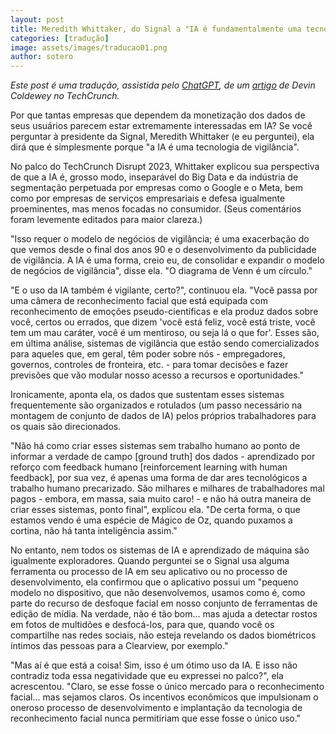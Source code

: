 ```yaml
---
layout: post 
title: Meredith Whittaker, do Signal a "IA é fundamentalmente uma tecnologia de vigilância"
categories: [tradução]
image: assets/images/traducao01.png
author: sotero
---
```


_Este post é uma tradução, assistida pelo [ChatGPT](https://chat.openai.com/), de um [artigo](https://techcrunch.com/2023/09/25/signals-meredith-whittaker-ai-is-fundamentally-a-surveillance-technology/) de Devin Coldewey no TechCrunch._

Por que tantas empresas que dependem da monetização dos dados de seus usuários parecem estar extremamente interessadas em IA? Se você perguntar à presidente da Signal, Meredith Whittaker (e eu perguntei), ela dirá que é simplesmente porque "a IA é uma tecnologia de vigilância".

No palco do TechCrunch Disrupt 2023, Whittaker explicou sua perspectiva de que a IA é, grosso modo, inseparável do Big Data e da indústria de segmentação perpetuada por empresas como o Google e o Meta, bem como por empresas de serviços empresariais e defesa igualmente proeminentes, mas menos focadas no consumidor. (Seus comentários foram levemente editados para maior clareza.)

"Isso requer o modelo de negócios de vigilância; é uma exacerbação do que vemos desde o final dos anos 90 e o desenvolvimento da publicidade de vigilância. A IA é uma forma, creio eu, de consolidar e expandir o modelo de negócios de vigilância", disse ela. "O diagrama de Venn é um círculo."

"E o uso da IA também é vigilante, certo?", continuou ela. "Você passa por uma câmera de reconhecimento facial que está equipada com reconhecimento de emoções pseudo-científicas e ela produz dados sobre você, certos ou errados, que dizem 'você está feliz, você está triste, você tem um mau caráter, você é um mentiroso, ou seja lá o que for'. Esses são, em última análise, sistemas de vigilância que estão sendo comercializados para aqueles que, em geral, têm poder sobre nós - empregadores, governos, controles de fronteira, etc. - para tomar decisões e fazer previsões que vão modular nosso acesso a recursos e oportunidades."

Ironicamente, aponta ela, os dados que sustentam esses sistemas frequentemente são organizados e rotulados (um passo necessário na montagem de conjunto de dados de IA) pelos próprios trabalhadores para os quais são direcionados.

"Não há como criar esses sistemas sem trabalho humano ao ponto de informar a verdade de campo [ground truth] dos dados - aprendizado por reforço com feedback humano [reinforcement learning with human feedback], por sua vez, é apenas uma forma de dar ares tecnológicos a trabalho humano precarizado. São milhares e milhares de trabalhadores mal pagos - embora, em massa, saia muito caro! - e não há outra maneira de criar esses sistemas, ponto final", explicou ela. "De certa forma, o que estamos vendo é uma espécie de Mágico de Oz, quando puxamos a cortina, não há tanta inteligência assim."

No entanto, nem todos os sistemas de IA e aprendizado de máquina são igualmente exploradores. Quando perguntei se o Signal usa alguma ferramenta ou processo de IA em seu aplicativo ou no processo de desenvolvimento, ela confirmou que o aplicativo possui um "pequeno modelo no dispositivo, que não desenvolvemos, usamos como é, como parte do recurso de desfoque facial em nosso conjunto de ferramentas de edição de mídia. Na verdade, não é tão bom... mas ajuda a detectar rostos em fotos de multidões e desfocá-los, para que, quando você os compartilhe nas redes sociais, não esteja revelando os dados biométricos íntimos das pessoas para a Clearview, por exemplo."

"Mas aí é que está a coisa! Sim, isso é um ótimo uso da IA. E isso não contradiz toda essa negatividade que eu expressei no palco?", ela acrescentou. "Claro, se esse fosse o único mercado para o reconhecimento facial... mas sejamos claros. Os incentivos econômicos que impulsionam o oneroso processo de desenvolvimento e implantação da tecnologia de reconhecimento facial nunca permitiriam que esse fosse o único uso."
